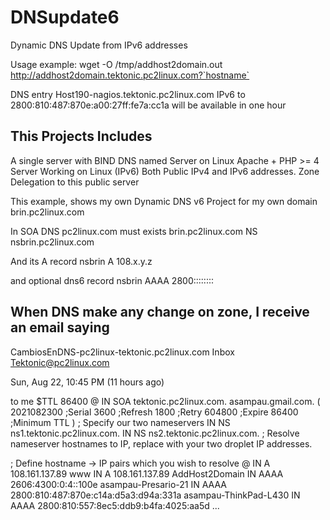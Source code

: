 # DNSupdate6
Dynamic DNS Update from IPv6 addresses


Usage example: wget -O /tmp/addhost2domain.out http://addhost2domain.tektonic.pc2linux.com?`hostname`

DNS entry Host190-nagios.tektonic.pc2linux.com IPv6 to 2800:810:487:870e:a00:27ff:fe7a:cc1a will be available in one hour


This Projects Includes
----------------------
A single server with
BIND DNS named Server on Linux
Apache + PHP >= 4 Server Working on Linux (IPv6)
Both Public IPv4 and IPv6 addresses.
Zone Delegation to this public server

This example, shows my own Dynamic DNS v6 Project for my own domain brin.pc2linux.com

In SOA DNS pc2linux.com must exists 
brin.pc2linux.com       NS      nsbrin.pc2linux.com

And its A record
nsbrin      A       108.x.y.z

and optional dns6 record
nsbrin    AAAA      2800::::::::

When DNS make any change on zone, I receive an email saying
-----------------------------------------------------------

CambiosEnDNS-pc2linux-tektonic.pc2linux.com
Inbox
Tektonic@pc2linux.com
	
Sun, Aug 22, 10:45 PM (11 hours ago)
	
to me
$TTL 86400
@   IN  SOA     tektonic.pc2linux.com. asampau.gmail.com. (
        2021082300  ;Serial
        3600        ;Refresh
        1800        ;Retry
        604800      ;Expire
        86400       ;Minimum TTL
)
; Specify our two nameservers
                IN      NS              ns1.tektonic.pc2linux.com.
                IN      NS              ns2.tektonic.pc2linux.com.
; Resolve nameserver hostnames to IP, replace with your two droplet IP addresses.

; Define hostname -> IP pairs which you wish to resolve
@               IN      A               108.161.137.89
www             IN      A               108.161.137.89
AddHost2Domain  IN      AAAA    2606:4300:0:4::100e
asampau-Presario-21     IN      AAAA    2800:810:487:870e:c14a:d5a3:d94a:331a
asampau-ThinkPad-L430   IN      AAAA    2800:810:557:8ec5:ddb9:b4fa:4025:aa5d
...

